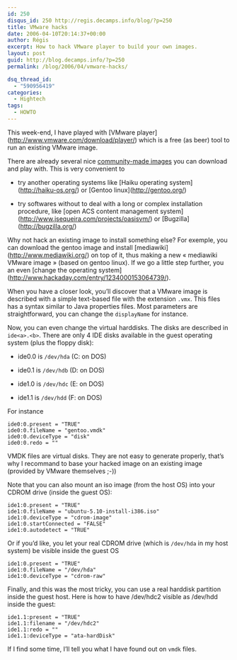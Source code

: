 ```yaml
---
id: 250
disqus_id: 250 http://regis.decamps.info/blog/?p=250
title: VMware hacks
date: 2006-04-10T20:14:37+00:00
author: Régis
excerpt: How to hack VMware player to build your own images.
layout: post
guid: http://blog.decamps.info/?p=250
permalink: /blog/2006/04/vmware-hacks/

dsq_thread_id:
  - "590956419"
categories:
  - Hightech
tags:
  - HOWTO
---
```

This week-end, I have played with \[VMware player\](http://www.vmware.com/download/player/) which is a free (as beer) tool to run an existing VMware image. 

There are already several nice [community-made images](http://www.vmware.com/vmtn/appliances/community.html) you can download and play with. This is very convenient to

* try another operating systems like \[Haiku operating system\](http://haiku-os.org/) or \[Gentoo linux\](http://gentoo.org/)
  
* try softwares without to deal with a long or complex installation procedure, like \[open ACS content management system\](http://www.jsequeira.com/projects/oasisvm/) or \[Bugzilla\](http://bugzilla.org/)

Why not hack an existing image to install something else? For exemple, you can download the gentoo image and install \[mediawiki\](http://www.mediawiki.org/) on top of it, thus making a new « mediawiki VMware image » (based on gentoo linux). If we go a little step further, you an even \[change the operating system\](http://www.hackaday.com/entry/1234000153064739/). 

When you have a closer look, you’ll discover that a VMware image is described with a simple text-based file with the extension `.vmx`. This files has a syntax similar to Java properties files. Most parameters are straightforward, you can change the `displayName` for instance.

Now, you can even change the virtual harddisks. The disks are described in `ide<a>.<b>`. There are only 4 IDE disks available in the guest operating system (plus the floppy disk):

* ide0.0 is `/dev/hda` (C: on DOS)
  
* ide0.1 is `/dev/hdb` (D: on DOS)
  
* ide1.0 is `/dev/hdc` (E: on DOS)
  
* ide1.1 is `/dev/hdd` (F: on DOS)

For instance

```
ide0:0.present = "TRUE"
ide0:0.fileName = "gentoo.vmdk"
ide0:0.deviceType = "disk"
ide0:0.redo = ""
```

VMDK files are virtual disks. They are not easy to generate properly, that’s why I recommand to base your hacked image on an existing image (provided by VMware themselves ;-))

Note that you can also mount an iso image (from the host OS) into your CDROM drive (inside the guest OS):

```
ide1:0.present = "TRUE"
ide1:0.fileName = "ubuntu-5.10-install-i386.iso"
ide1:0.deviceType = "cdrom-image"
ide1:0.startConnected = "FALSE"
ide1:0.autodetect = "TRUE"
```

Or if you’d like, you let your real CDROM drive (which is `/dev/hda` in my host system) be visible inside the guest OS 

```
ide1:0.present = "TRUE"
ide1:0.fileName = "/dev/hda"
ide1:0.deviceType = "cdrom-raw"
```

Finally, and this was the most tricky, you can use a real harddisk partition inside the guest host. Here is how to have /dev/hdc2 visible as /dev/hdd inside the guest:

```
ide1.1:present = "TRUE"
ide1.1:filename = "/dev/hdc2"
ide1.1:redo = ""
ide1.1:deviceType = "ata-hardDisk"
```

If I find some time, I’ll tell you what I have found out on `vmdk` files.
